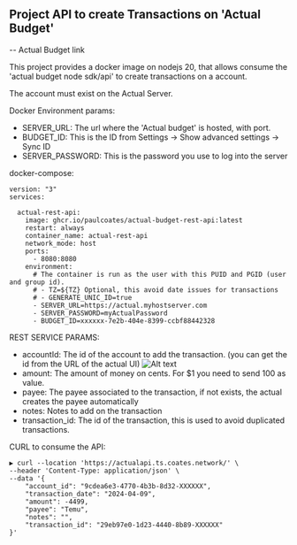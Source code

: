 Project API to create Transactions on 'Actual Budget'
-

-- Actual Budget link

This project provides a docker image on nodejs 20, that allows consume the 'actual budget node sdk/api' to create transactions on a account.

The account must exist on the Actual Server.

Docker Environment params:

- SERVER_URL: The url where the 'Actual budget' is hosted, with port.
- BUDGET_ID: This is the ID from Settings → Show advanced settings → Sync ID
- SERVER_PASSWORD: This is the password you use to log into the server

docker-compose:
```
version: "3"
services:

  actual-rest-api:
    image: ghcr.io/paulcoates/actual-budget-rest-api:latest
    restart: always
    container_name: actual-rest-api
    network_mode: host
    ports:
      - 8080:8080
    environment:
      # The container is run as the user with this PUID and PGID (user and group id).
      # - TZ=${TZ} Optional, this avoid date issues for transactions
      # - GENERATE_UNIC_ID=true 
      - SERVER_URL=https://actual.myhostserver.com
      - SERVER_PASSWORD=myActualPassword
      - BUDGET_ID=xxxxxx-7e2b-404e-8399-ccbf88442328
```

REST SERVICE PARAMS:

- accountId: The id of the account to add the transaction. (you can get the id from the URL of the actual UI)
![Alt text](image.png)
- amount: The amount of money on cents. For $1 you need to send 100 as value.
- payee: The payee associated to the transaction, if not exists, the actual creates the payee automatically
- notes: Notes to add on the transaction
- transaction_id: The id of the transaction, this is used to avoid duplicated transactions.


CURL to consume the API:
```
▶ curl --location 'https://actualapi.ts.coates.network/' \
--header 'Content-Type: application/json' \
--data '{
    "account_id": "9cdea6e3-4770-4b3b-8d32-XXXXXX",
    "transaction_date": "2024-04-09",
    "amount": -4499,
    "payee": "Temu",
    "notes": "",
    "transaction_id": "29eb97e0-1d23-4440-8b89-XXXXXX"
}'
```
